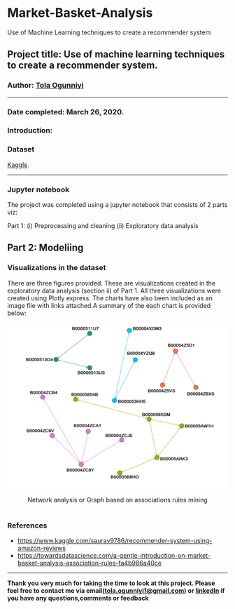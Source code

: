 # Market-Basket-Analysis
Use of Machine Learning techniques to create a recommender system
## Project title: Use of machine learning techniques to create a recommender system.

### Author: [Tola Ogunniyi](https://www.linkedin.com/in/tolaogunniyi/)
----

### Date completed: March 26, 2020.

### Introduction:


### Dataset
 [Kaggle](https://www.kaggle.com/saurav9786/amazon-product-reviews).

----
### Jupyter notebook 
The project was completed using a jupyter notebook that consists of 2 parts viz:

Part 1: 
 (i) Preprocessing and cleaning (ii) Exploratory data analysis

Part 2:
 Modeliing
 ----
 ### Visualizations in the dataset
There are three figures provided. These are visualizations created in the exploratory data analysis (section ii) of Part 1. All three 
visualizations were created using Plotly express. The charts have also been included as an image file with links attached.A summary of the each chart is provided below:

![top terms](images/network_analysis.png)
<div align="center"> Network analysis or Graph based on associations rules mining</div>
<br> 

### References
- https://www.kaggle.com/saurav9786/recommender-system-using-amazon-reviews
- https://towardsdatascience.com/a-gentle-introduction-on-market-basket-analysis-association-rules-fa4b986a40ce

---

<strong>Thank you very much for taking the time to look at this project. Please feel free to contact me via 
email(tola.ogunniyi1@gmail.com) or [linkedIn](https://www.linkedin.com/in/tolaogunniyi/) if you have any 
questions,comments or feedback</strong>
